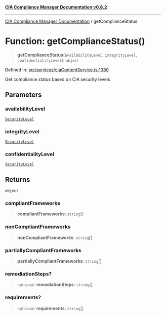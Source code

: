 [**CIA Compliance Manager Documentation v0.8.2**](../README.md)

***

[CIA Compliance Manager Documentation](../globals.md) / getComplianceStatus

# Function: getComplianceStatus()

> **getComplianceStatus**(`availabilityLevel`, `integrityLevel`, `confidentialityLevel`): `object`

Defined in: [src/services/ciaContentService.ts:1380](https://github.com/Hack23/cia-compliance-manager/blob/423c5d261c747ade8ca2550e176aa05168b5a31e/src/services/ciaContentService.ts#L1380)

Get compliance status based on CIA security levels

## Parameters

### availabilityLevel

[`SecurityLevel`](../type-aliases/SecurityLevel.md)

### integrityLevel

[`SecurityLevel`](../type-aliases/SecurityLevel.md)

### confidentialityLevel

[`SecurityLevel`](../type-aliases/SecurityLevel.md)

## Returns

`object`

### compliantFrameworks

> **compliantFrameworks**: `string`[]

### nonCompliantFrameworks

> **nonCompliantFrameworks**: `string`[]

### partiallyCompliantFrameworks

> **partiallyCompliantFrameworks**: `string`[]

### remediationSteps?

> `optional` **remediationSteps**: `string`[]

### requirements?

> `optional` **requirements**: `string`[]

